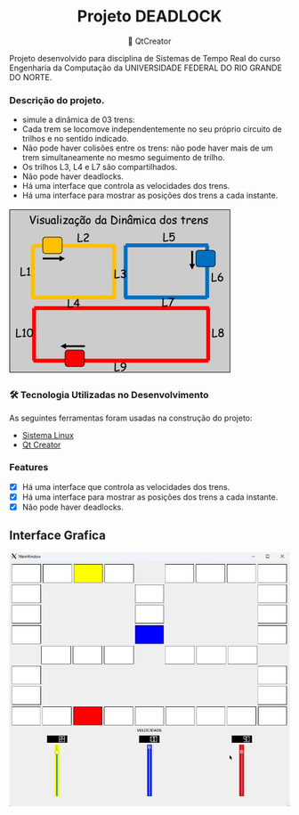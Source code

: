 <h1 align="center">Projeto DEADLOCK</h1>
<p align="center">🚀 QtCreator</p>

Projeto desenvolvido para disciplina de Sistemas de Tempo Real do curso Engenharia da Computação da UNIVERSIDADE FEDERAL DO RIO GRANDE DO NORTE.

### Descrição do projeto.

  + simule a dinâmica de 03 trens:
  +  Cada trem se locomove independentemente no seu próprio circuito de trilhos e no sentido indicado.
  + Não pode haver colisões entre os trens: não pode haver mais de um trem simultaneamente no mesmo seguimento de trilho.
  + Os trilhos L3, L4 e L7 são compartilhados.
  + Não pode haver deadlocks.
  + Há uma interface que controla as velocidades dos trens.
  + Há uma interface para mostrar as posições dos trens a cada instante.

  ![trilho](https://github.com/PabloSanttana/Gerenciador-de-Processos/blob/main/ProjetoThread/images/Captura%20de%20tela_20221216_201649.png)


### 🛠 Tecnologia Utilizadas no Desenvolvimento 

As seguintes ferramentas foram usadas na construção do projeto:
 
- [Sistema Linux](https://docs.kernel.org/)      
- [Qt Creator](https://www.qt.io/product/development-tools)

### Features

- [x] Há uma interface que controla as velocidades dos trens.
- [x] Há uma interface para mostrar as posições dos trens a cada instante.
- [x] Não pode haver deadlocks.

## Interface Grafica

 ![interface](https://github.com/PabloSanttana/Gerenciador-de-Processos/blob/main/ProjetoThread/images/Captura%20de%20tela_20221216_202130.png)

